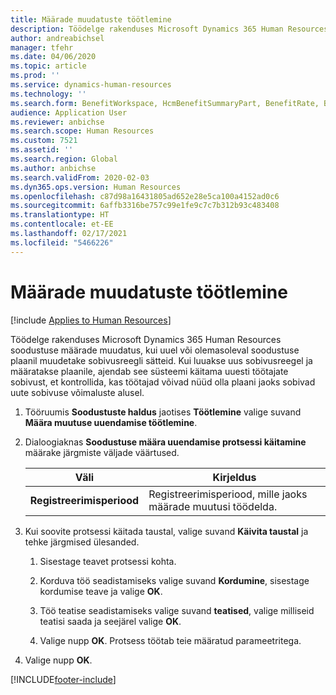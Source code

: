 ```yaml
---
title: Määrade muudatuste töötlemine
description: Töödelge rakenduses Microsoft Dynamics 365 Human Resources soodustuse määrade muudatus, kui uuel või olemasoleval soodustuse plaanil muudetake sobivusreegli sätteid.
author: andreabichsel
manager: tfehr
ms.date: 04/06/2020
ms.topic: article
ms.prod: ''
ms.service: dynamics-human-resources
ms.technology: ''
ms.search.form: BenefitWorkspace, HcmBenefitSummaryPart, BenefitRate, BenefitEligibilityProcessResultViewer
audience: Application User
ms.reviewer: anbichse
ms.search.scope: Human Resources
ms.custom: 7521
ms.assetid: ''
ms.search.region: Global
ms.author: anbichse
ms.search.validFrom: 2020-02-03
ms.dyn365.ops.version: Human Resources
ms.openlocfilehash: c87d98a16431805ad652e28e5ca100a4152ad0c6
ms.sourcegitcommit: 6affb3316be757c99e1fe9c7c7b312b93c483408
ms.translationtype: HT
ms.contentlocale: et-EE
ms.lasthandoff: 02/17/2021
ms.locfileid: "5466226"
---
```

# <a name="process-rate-changes"></a>Määrade muudatuste töötlemine

[!include [Applies to Human Resources](../includes/applies-to-hr.md)]

Töödelge rakenduses Microsoft Dynamics 365 Human Resources soodustuse määrade muudatus, kui uuel või olemasoleval soodustuse plaanil muudetake sobivusreegli sätteid. Kui luuakse uus sobivusreegel ja määratakse plaanile, ajendab see süsteemi käitama uuesti töötajate sobivust, et kontrollida, kas töötajad võivad nüüd olla plaani jaoks sobivad uute sobivuse võimaluste alusel. 

1. Tööruumis **Soodustuste haldus** jaotises **Töötlemine** valige suvand **Määra muutuse uuendamise töötlemine**.

2. Dialoogiaknas **Soodustuse määra uuendamise protsessi käitamine** määrake järgmiste väljade väärtused.

   | Väli | Kirjeldus |
   | --- | --- |
   | **Registreerimisperiood** | Registreerimisperiood, mille jaoks määrade muutusi töödelda. |

3. Kui soovite protsessi käitada taustal, valige suvand **Käivita taustal** ja tehke järgmised ülesanded.

   1. Sisestage teavet protsessi kohta.

   2. Korduva töö seadistamiseks valige suvand **Kordumine**, sisestage kordumise teave ja valige **OK**.

   3. Töö teatise seadistamiseks valige suvand **teatised**, valige milliseid teatisi saada ja seejärel valige **OK**.

   4. Valige nupp **OK**. Protsess töötab teie määratud parameetritega.

4. Valige nupp **OK**.


[!INCLUDE[footer-include](../includes/footer-banner.md)]